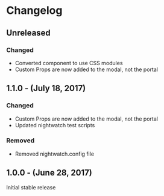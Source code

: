 Changelog
=========

Unreleased
----------
### Changed
* Converted component to use CSS modules
* Custom Props are now added to the modal, not the portal

1.1.0 - (July 18, 2017)
------------------
### Changed
* Custom Props are now added to the modal, not the portal
* Updated nightwatch test scripts

### Removed
* Removed nightwatch.config file

1.0.0 - (June 28, 2017)
------------------
Initial stable release
